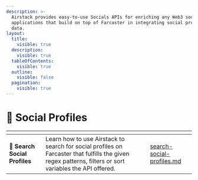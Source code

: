 ```yaml
---
description: >-
  Airstack provides easy-to-use Socials APIs for enriching any Web3 social
  applications that build on top of Farcaster in integrating social profiles
  data.
layout:
  title:
    visible: true
  description:
    visible: true
  tableOfContents:
    visible: true
  outline:
    visible: false
  pagination:
    visible: true
---
```


# 👯 Social Profiles

<table data-view="cards"><thead><tr><th></th><th></th><th></th><th data-hidden data-card-target data-type="content-ref"></th></tr></thead><tbody><tr><td><span data-gb-custom-inline data-tag="emoji" data-code="1f50e">🔎</span> <strong>Search Social Profiles</strong></td><td>Learn how to use Airstack to search for social profiles on Farcaster that fulfills the given regex patterns, filters or sort variables the API offered.</td><td></td><td><a href="search-social-profiles.md">search-social-profiles.md</a></td></tr></tbody></table>

